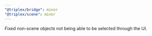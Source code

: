 ```yaml
---
"@triplex/bridge": minor
"@triplex/scene": minor
---
```


Fixed non-scene objects not being able to be selected through the UI.
